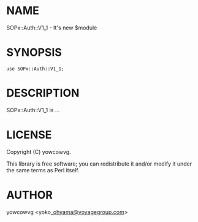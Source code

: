 # NAME

SOPx::Auth::V1\_1 - It's new $module

# SYNOPSIS

    use SOPx::Auth::V1_1;

# DESCRIPTION

SOPx::Auth::V1\_1 is ...

# LICENSE

Copyright (C) yowcowvg.

This library is free software; you can redistribute it and/or modify
it under the same terms as Perl itself.

# AUTHOR

yowcowvg <yoko\_ohyama@voyagegroup.com>
